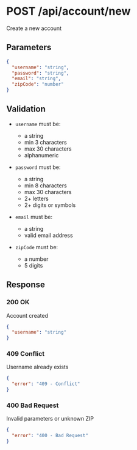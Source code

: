# POST /api/account/new

Create a new account

## Parameters

```json
{
  "username": "string",
  "password": "string",
  "email": "string",
  "zipCode": "number"
}
```

## Validation

- `username` must be:

  - a string
  - min 3 characters
  - max 30 characters
  - alphanumeric

- `password` must be:

  - a string
  - min 8 characters
  - max 30 characters
  - 2+ letters
  - 2+ digits or symbols

- `email` must be:

  - a string
  - valid email address

- `zipCode` must be:

  - a number
  - 5 digits

## Response

### 200 OK

Account created

```json
{
  "username": "string"
}
```

### 409 Conflict

Username already exists

```json
{
  "error": "409 - Conflict"
}
```

### 400 Bad Request

Invalid parameters or unknown ZIP

```json
{
  "error": "400 - Bad Request"
}
```
